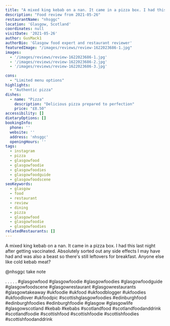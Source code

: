 ```yaml
---
title: "A mixed king kebab on a nan. It came in a pizza box. I had this last night after getting vaccinated. Absolutely sorted out any side effects I may have had and was also a beast so there's still leftovers for breakfast. Anyone else like cold kebab meat?"
description: "Food review from 2021-05-26"
restaurantName: "nhsggc"
location: 'Glasgow, Scotland'
coordinates: null
visitDate: '2021-05-26'
author: GusMack1
authorBio: 'Glasgow food expert and restaurant reviewer'
featuredImage: "/images/reviews/review-1622023686-1.jpg"
images:
  - '/images/reviews/review-1622023686-1.jpg'
  - '/images/reviews/review-1622023686-2.jpg'
  - '/images/reviews/review-1622023686-3.jpg'

cons:
  - "Limited menu options"
highlights:
  - "Authentic pizza"
dishes:
  - name: "Pizza"
    description: "Delicious pizza prepared to perfection"
    price: "£8.50"
accessibility: []
dietaryOptions: []
bookingInfo:
  phone: ''
  website: ''
  address: 'nhsggc'
  openingHours: ''
tags:
  - instagram
  - pizza
  - glasgowfood
  - glasgowfoodie
  - glasgowfoodies
  - glasgowfoodguide
  - glasgowfoodscene
seoKeywords:
  - glasgow
  - food
  - restaurant
  - review
  - dining
  - pizza
  - glasgowfood
  - glasgowfoodie
  - glasgowfoodies
relatedRestaurants: []
---
```

A mixed king kebab on a nan. It came in a pizza box. I had this last night after getting vaccinated. Absolutely sorted out any side effects I may have had and was also a beast so there's still leftovers for breakfast. Anyone else like cold kebab meat?

@nhsggc take note

.
.
.
.
.
#glasgowfood #glasgowfoodie #glasgowfoodies #glasgowfoodguide #glasgowfoodscene #glasgowrestaurant #glasgowrestaurants #glasgowtakeaway #ukfoodie #ukfood #ukfoodblogger #ukfoodies #ukfoodlover #ukfoodpic #scottishglasgowfoodies #edinburghfood #edinburghfoodies #edinburghfoodie #glasgow #glasgowlife #glasgowscotland #kebab #kebabs #scotlandfood #scotlandfoodanddrink #scotlandfoodie #scottishfood #scottishfoodie #scottishfoodies #scottishfoodanddrink

